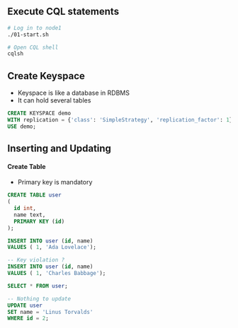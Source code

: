 ## Execute CQL statements

```bash
# Log in to node1
./01-start.sh

# Open CQL shell
cqlsh
```

## Create Keyspace

* Keyspace is like a database in RDBMS
* It can hold several tables

```sql
CREATE KEYSPACE demo
WITH replication = {'class': 'SimpleStrategy', 'replication_factor': 1};
USE demo;
```

## Inserting and Updating

#### Create Table

* Primary key is mandatory

```sql
CREATE TABLE user
(
  id int,
  name text,
  PRIMARY KEY (id)
);
```

```sql
INSERT INTO user (id, name)
VALUES ( 1, 'Ada Lovelace');

-- Key violation ?
INSERT INTO user (id, name)
VALUES ( 1, 'Charles Babbage');

SELECT * FROM user;

-- Nothing to update
UPDATE user
SET name = 'Linus Torvalds'
WHERE id = 2;
```
